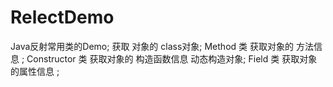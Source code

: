 # RelectDemo
Java反射常用类的Demo;
获取 对象的 class对象;
Method 类  获取对象的 方法信息  ;
Constructor 类 获取对象的 构造函数信息  动态构造对象;
Field 类 获取对象的属性信息  ;

